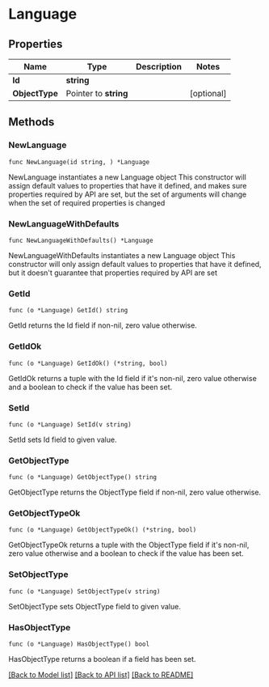 # Language

## Properties

Name | Type | Description | Notes
------------ | ------------- | ------------- | -------------
**Id** | **string** |  | 
**ObjectType** | Pointer to **string** |  | [optional] 

## Methods

### NewLanguage

`func NewLanguage(id string, ) *Language`

NewLanguage instantiates a new Language object
This constructor will assign default values to properties that have it defined,
and makes sure properties required by API are set, but the set of arguments
will change when the set of required properties is changed

### NewLanguageWithDefaults

`func NewLanguageWithDefaults() *Language`

NewLanguageWithDefaults instantiates a new Language object
This constructor will only assign default values to properties that have it defined,
but it doesn't guarantee that properties required by API are set

### GetId

`func (o *Language) GetId() string`

GetId returns the Id field if non-nil, zero value otherwise.

### GetIdOk

`func (o *Language) GetIdOk() (*string, bool)`

GetIdOk returns a tuple with the Id field if it's non-nil, zero value otherwise
and a boolean to check if the value has been set.

### SetId

`func (o *Language) SetId(v string)`

SetId sets Id field to given value.


### GetObjectType

`func (o *Language) GetObjectType() string`

GetObjectType returns the ObjectType field if non-nil, zero value otherwise.

### GetObjectTypeOk

`func (o *Language) GetObjectTypeOk() (*string, bool)`

GetObjectTypeOk returns a tuple with the ObjectType field if it's non-nil, zero value otherwise
and a boolean to check if the value has been set.

### SetObjectType

`func (o *Language) SetObjectType(v string)`

SetObjectType sets ObjectType field to given value.

### HasObjectType

`func (o *Language) HasObjectType() bool`

HasObjectType returns a boolean if a field has been set.


[[Back to Model list]](../README.md#documentation-for-models) [[Back to API list]](../README.md#documentation-for-api-endpoints) [[Back to README]](../README.md)


